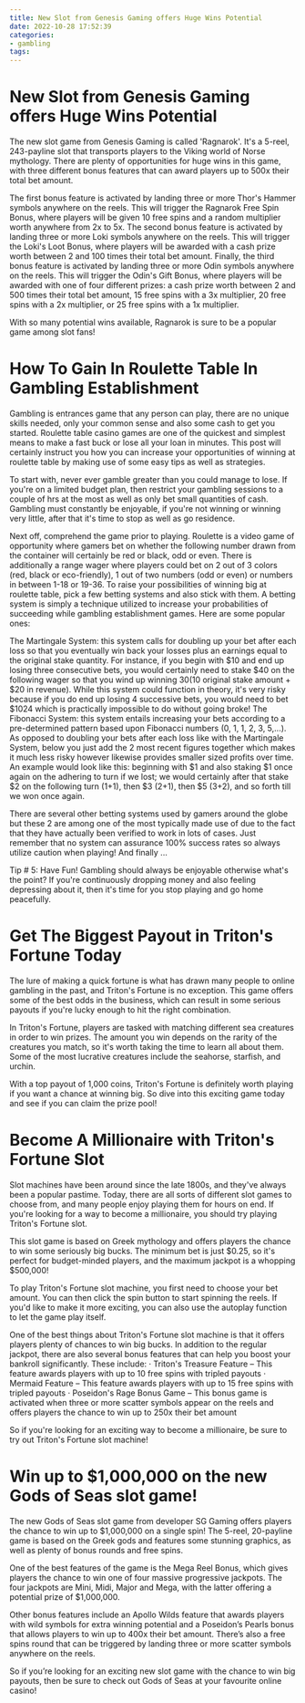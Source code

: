 ```yaml
---
title: New Slot from Genesis Gaming offers Huge Wins Potential 
date: 2022-10-28 17:52:39
categories:
- gambling
tags:
---
```



#  New Slot from Genesis Gaming offers Huge Wins Potential 

The new slot game from Genesis Gaming is called 'Ragnarok'. It's a 5-reel, 243-payline slot that transports players to the Viking world of Norse mythology. There are plenty of opportunities for huge wins in this game, with three different bonus features that can award players up to 500x their total bet amount.

The first bonus feature is activated by landing three or more Thor's Hammer symbols anywhere on the reels. This will trigger the Ragnarok Free Spin Bonus, where players will be given 10 free spins and a random multiplier worth anywhere from 2x to 5x. The second bonus feature is activated by landing three or more Loki symbols anywhere on the reels. This will trigger the Loki's Loot Bonus, where players will be awarded with a cash prize worth between 2 and 100 times their total bet amount. Finally, the third bonus feature is activated by landing three or more Odin symbols anywhere on the reels. This will trigger the Odin's Gift Bonus, where players will be awarded with one of four different prizes: a cash prize worth between 2 and 500 times their total bet amount, 15 free spins with a 3x multiplier, 20 free spins with a 2x multiplier, or 25 free spins with a 1x multiplier.

With so many potential wins available, Ragnarok is sure to be a popular game among slot fans!

#  How To Gain In Roulette Table In Gambling Establishment 

Gambling is entrances game that any person can play, there are no unique skills needed, only your common sense and also some cash to get you started. Roulette table casino games are one of the quickest and simplest means to make a fast buck or lose all your loan in minutes. This post will certainly instruct you how you can increase your opportunities of winning at roulette table by making use of some easy tips as well as strategies.

To start with, never ever gamble greater than you could manage to lose. If you're on a limited budget plan, then restrict your gambling sessions to a couple of hrs at the most as well as only bet small quantities of cash. Gambling must constantly be enjoyable, if you're not winning or winning very little, after that it's time to stop as well as go residence.

Next off, comprehend the game prior to playing. Roulette is a video game of opportunity where gamers bet on whether the following number drawn from the container will certainly be red or black, odd or even. There is additionally a range wager where players could bet on 2 out of 3 colors (red, black or eco-friendly), 1 out of two numbers (odd or even) or numbers in between 1-18 or 19-36. To raise your possibilities of winning big at roulette table, pick a few betting systems and also stick with them. A betting system is simply a technique utilized to increase your probabilities of succeeding while gambling establishment games. Here are some popular ones: 

The Martingale System: this system calls for doubling up your bet after each loss so that you eventually win back your losses plus an earnings equal to the original stake quantity. For instance, if you begin with $10 and end up losing three consecutive bets, you would certainly need to stake $40 on the following wager so that you wind up winning $30 ($10 original stake amount + $20 in revenue). While this system could function in theory, it's very risky because if you do end up losing 4 successive bets, you would need to bet $1024 which is practically impossible to do without going broke! The Fibonacci System: this system entails increasing your bets according to a pre-determined pattern based upon Fibonacci numbers (0, 1, 1, 2, 3, 5,...). As opposed to doubling your bets after each loss like with the Martingale System, below you just add the 2 most recent figures together which makes it much less risky however likewise provides smaller sized profits over time. An example would look like this: beginning with $1 and also staking $1 once again on the adhering to turn if we lost; we would certainly after that stake $2 on the following turn (1+1), then $3 (2+1), then $5 (3+2), and so forth till we won once again. 

There are several other betting systems used by gamers around the globe but these 2 are among one of the most typically made use of due to the fact that they have actually been verified to work in lots of cases. Just remember that no system can assurance 100% success rates so always utilize caution when playing! And finally ... 

Tip # 5: Have Fun! Gambling should always be enjoyable otherwise what's the point? If you're continuously dropping money and also feeling depressing about it, then it's time for you stop playing and go home peacefully.</p>

#  Get The Biggest Payout in Triton's Fortune Today 

The lure of making a quick fortune is what has drawn many people to online gambling in the past, and Triton's Fortune is no exception. This game offers some of the best odds in the business, which can result in some serious payouts if you're lucky enough to hit the right combination.

In Triton's Fortune, players are tasked with matching different sea creatures in order to win prizes. The amount you win depends on the rarity of the creatures you match, so it's worth taking the time to learn all about them. Some of the most lucrative creatures include the seahorse, starfish, and urchin.

With a top payout of 1,000 coins, Triton's Fortune is definitely worth playing if you want a chance at winning big. So dive into this exciting game today and see if you can claim the prize pool!

#  Become A Millionaire with Triton's Fortune Slot 
Slot machines have been around since the late 1800s, and they've always been a popular pastime. Today, there are all sorts of different slot games to choose from, and many people enjoy playing them for hours on end. If you're looking for a way to become a millionaire, you should try playing Triton's Fortune slot.

This slot game is based on Greek mythology and offers players the chance to win some seriously big bucks. The minimum bet is just $0.25, so it's perfect for budget-minded players, and the maximum jackpot is a whopping $500,000!

To play Triton's Fortune slot machine, you first need to choose your bet amount. You can then click the spin button to start spinning the reels. If you'd like to make it more exciting, you can also use the autoplay function to let the game play itself.

One of the best things about Triton's Fortune slot machine is that it offers players plenty of chances to win big bucks. In addition to the regular jackpot, there are also several bonus features that can help you boost your bankroll significantly. These include:
· Triton's Treasure Feature – This feature awards players with up to 10 free spins with tripled payouts
· Mermaid Feature – This feature awards players with up to 15 free spins with tripled payouts
· Poseidon's Rage Bonus Game – This bonus game is activated when three or more scatter symbols appear on the reels and offers players the chance to win up to 250x their bet amount

So if you're looking for an exciting way to become a millionaire, be sure to try out Triton's Fortune slot machine!

#  Win up to $1,000,000 on the new Gods of Seas slot game!

The new Gods of Seas slot game from developer SG Gaming offers players the chance to win up to $1,000,000 on a single spin! The 5-reel, 20-payline game is based on the Greek gods and features some stunning graphics, as well as plenty of bonus rounds and free spins.

One of the best features of the game is the Mega Reel Bonus, which gives players the chance to win one of four massive progressive jackpots. The four jackpots are Mini, Midi, Major and Mega, with the latter offering a potential prize of $1,000,000.

Other bonus features include an Apollo Wilds feature that awards players with wild symbols for extra winning potential and a Poseidon’s Pearls bonus that allows players to win up to 400x their bet amount. There’s also a free spins round that can be triggered by landing three or more scatter symbols anywhere on the reels.

So if you’re looking for an exciting new slot game with the chance to win big payouts, then be sure to check out Gods of Seas at your favourite online casino!
